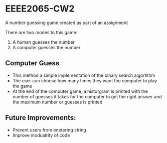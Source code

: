 # EEEE2065-CW2
A number guessing game created as part of an assignment

There are two modes to this game:
1. A human guesses the number
2. A computer guesses the number

## Computer Guess
- This method a simple implementation of the binary search algortithm
- The user can choose how many times they want the computer to play the game
- At the end of the computer game, a historgram is printed with the number of guesses
  it takes for the computer to get the right answer and the maximum number or guesses is printed
 
## Future Improvements:
- Prevent users from enetering string
- Improve modualrity of code

